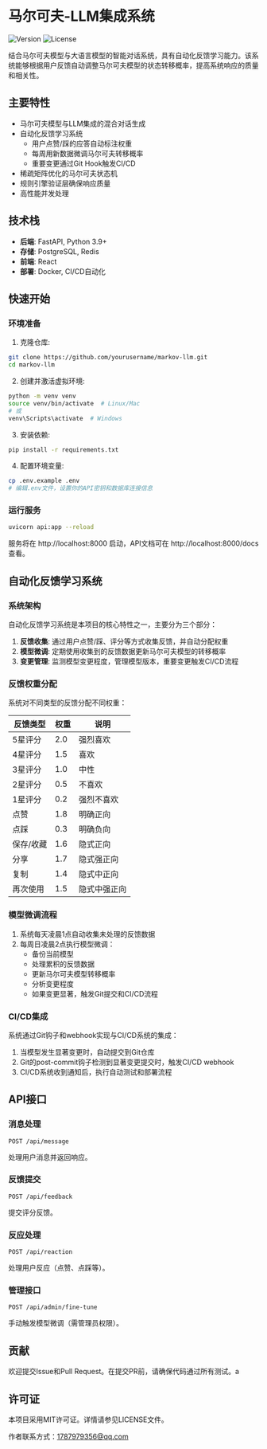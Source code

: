# 马尔可夫-LLM集成系统

![Version](https://img.shields.io/badge/version-1.0.0-blue.svg)
![License](https://img.shields.io/badge/license-MIT-green.svg)

结合马尔可夫模型与大语言模型的智能对话系统，具有自动化反馈学习能力。该系统能够根据用户反馈自动调整马尔可夫模型的状态转移概率，提高系统响应的质量和相关性。

## 主要特性

- 马尔可夫模型与LLM集成的混合对话生成
- 自动化反馈学习系统
  - 用户点赞/踩的应答自动标注权重
  - 每周用新数据微调马尔可夫转移概率
  - 重要变更通过Git Hook触发CI/CD
- 稀疏矩阵优化的马尔可夫状态机
- 规则引擎验证层确保响应质量
- 高性能并发处理

## 技术栈

- **后端**: FastAPI, Python 3.9+
- **存储**: PostgreSQL, Redis
- **前端**: React
- **部署**: Docker, CI/CD自动化

## 快速开始

### 环境准备

1. 克隆仓库:
```bash
git clone https://github.com/yourusername/markov-llm.git
cd markov-llm
```

2. 创建并激活虚拟环境:
```bash
python -m venv venv
source venv/bin/activate  # Linux/Mac
# 或
venv\Scripts\activate  # Windows
```

3. 安装依赖:
```bash
pip install -r requirements.txt
```

4. 配置环境变量:
```bash
cp .env.example .env
# 编辑.env文件，设置你的API密钥和数据库连接信息
```

### 运行服务

```bash
uvicorn api:app --reload
```

服务将在 http://localhost:8000 启动，API文档可在 http://localhost:8000/docs 查看。

## 自动化反馈学习系统

### 系统架构

自动化反馈学习系统是本项目的核心特性之一，主要分为三个部分：

1. **反馈收集**: 通过用户点赞/踩、评分等方式收集反馈，并自动分配权重
2. **模型微调**: 定期使用收集到的反馈数据更新马尔可夫模型的转移概率
3. **变更管理**: 监测模型变更程度，管理模型版本，重要变更触发CI/CD流程

### 反馈权重分配

系统对不同类型的反馈分配不同权重：

| 反馈类型 | 权重 | 说明 |
|---------|------|------|
| 5星评分 | 2.0 | 强烈喜欢 |
| 4星评分 | 1.5 | 喜欢 |
| 3星评分 | 1.0 | 中性 |
| 2星评分 | 0.5 | 不喜欢 |
| 1星评分 | 0.2 | 强烈不喜欢 |
| 点赞 | 1.8 | 明确正向 |
| 点踩 | 0.3 | 明确负向 |
| 保存/收藏 | 1.6 | 隐式正向 |
| 分享 | 1.7 | 隐式强正向 |
| 复制 | 1.4 | 隐式中正向 |
| 再次使用 | 1.5 | 隐式中强正向 |

### 模型微调流程

1. 系统每天凌晨1点自动收集未处理的反馈数据
2. 每周日凌晨2点执行模型微调：
   - 备份当前模型
   - 处理累积的反馈数据
   - 更新马尔可夫模型转移概率
   - 分析变更程度
   - 如果变更显著，触发Git提交和CI/CD流程

### CI/CD集成

系统通过Git钩子和webhook实现与CI/CD系统的集成：

1. 当模型发生显著变更时，自动提交到Git仓库
2. Git的post-commit钩子检测到显著变更提交时，触发CI/CD webhook
3. CI/CD系统收到通知后，执行自动测试和部署流程

## API接口

### 消息处理

```
POST /api/message
```

处理用户消息并返回响应。

### 反馈提交

```
POST /api/feedback
```

提交评分反馈。

### 反应处理

```
POST /api/reaction
```

处理用户反应（点赞、点踩等）。

### 管理接口

```
POST /api/admin/fine-tune
```

手动触发模型微调（需管理员权限）。

## 贡献

欢迎提交Issue和Pull Request。在提交PR前，请确保代码通过所有测试。a

## 许可证

本项目采用MIT许可证。详情请参见LICENSE文件。 

作者联系方式：1787979356@qq.com

